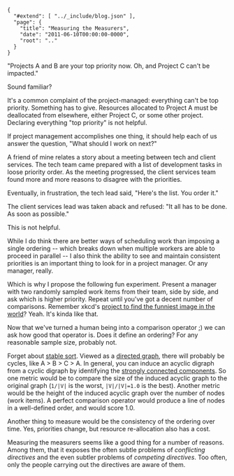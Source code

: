 
    {
      "#extend": [ "../_include/blog.json" ],
      "page": {
        "title": "Measuring the Measurers",
        "date": "2011-06-10T00:00:00-0000",
        "root": ".."
      }
    }

"Projects A and B are your top priority now. Oh, and Project C can't be impacted."

Sound familiar?

It's a common complaint of the project-managed: everything can't be top priority. Something has to give. Resources allocated to Project A must be deallocated from elsewhere, either Project C, or some other project. Declaring everything "top priority" is not helpful.

If project management accomplishes one thing, it should help each of us answer the question, "What should I work on next?"

A friend of mine relates a story about a meeting between tech and client services. The tech team came prepared with a list of development tasks in loose priority order. As the meeting progressed, the client services team found more and more reasons to disagree with the priorities.

Eventually, in frustration, the tech lead said, "Here's the list. You order it."

The client services lead was taken aback and refused: "It all has to be done. As soon as possible."

This is not helpful.

While I do think there are better ways of scheduling work than imposing a single ordering -- which breaks down when multiple workers are able to proceed in parallel -- I also think the ability to see and maintain consistent priorities is an important thing to look for in a project manager. Or any manager, really.

Which is why I propose the following fun experiment. Present a manager with two randomly sampled work items from their team, side by side, and ask which is higher priority. Repeat until you've got a decent number of comparisons. Remember xkcd's [project to find the funniest image in the world](http://thefunniest.info/)? Yeah. It's kinda like that.

Now that we've turned a human being into a comparison operator ;) we can ask how good that operator is. Does it define an ordering? For any reasonable sample size, probably not.

Forget about [stable sort](http://en.wikipedia.org/wiki/Sorting_algorithm#Stability). Viewed as a [directed graph](http://en.wikipedia.org/wiki/Directed_graph), there will probably be cycles, like A &gt; B &gt; C &gt; A. In general, you can induce an acyclic digraph from a cyclic digraph by identifying the [strongly connected components](http://en.wikipedia.org/wiki/Strongly_connected_component). So one metric would be to compare the size of the induced acyclic graph to the original graph (`1/|V|` is the worst, `|V|/|V|=1.0` is the best). Another metric would be the height of the induced acyclic graph over the number of nodes (work items). A perfect comparison operator would produce a line of nodes in a well-defined order, and would score 1.0.

Another thing to measure would be the consistency of the ordering over time. Yes, priorities change, but resource re-allocation also has a cost.

Measuring the measurers seems like a good thing for a number of reasons. Among them, that it exposes the often subtle problems of *conflicting directives* and the even subtler problems of *competing directives*. Too often, only the people carrying out the directives are aware of them.

